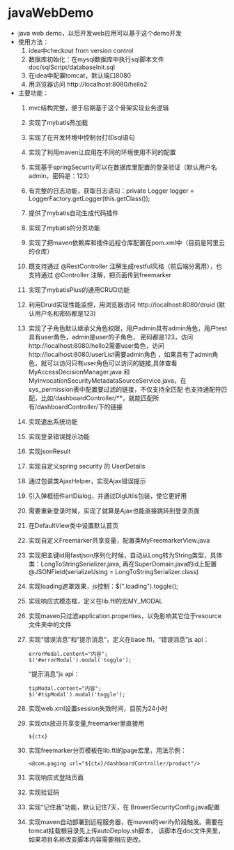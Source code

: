 # javaWebDemo
- java web demo，以后开发web应用可以基于这个demo开发
- 使用方法：
    1. idea中checkout from version control
    2. 数据库初始化：在mysql数据库中执行sql脚本文件doc/sqlScript/databaseInit.sql
    3. 在idea中配置tomcat，默认端口8080
    4. 用浏览器访问 http://localhost:8080/hello2
- 主要功能：
    1. mvc结构完整，便于后期基于这个骨架实现业务逻辑
    2. 实现了mybatis热加载
    3. 实现了在开发环境中控制台打印sql语句
    4. 实现了利用maven让应用在不同的环境使用不同的配置
    5. 实现基于springSecurity可以在数据库里配置的登录验证（默认用户名admin，密码是：123）
    7. 有完整的日志功能，获取日志语句：private Logger logger = LoggerFactory.getLogger(this.getClass());
    8. 提供了mybatis自动生成代码插件
    9. 实现了mybatis的分页功能
    10. 实现了把maven依赖库和插件远程仓库配置在pom.xml中（目前是阿里云的仓库）
    11. 既支持通过 @RestController 注解生成restful风格（前后端分离用），也支持通过 @Controller 注解，把页面传到freemarker
    12. 实现了mybatisPlus的通用CRUD功能
    13. 利用Druid实现性能监控，用浏览器访问 http://localhost:8080/druid (默认用户名和密码都是123)
    14. 实现了子角色默认继承父角色权限，用户admin具有admin角色，用户test具有user角色，admin是user的子角色，
    密码都是123，访问http://localhost:8080/hello2需要user角色，访问http://localhost:8080/userList需要admin角色
    ，如果具有了admin角色，就可以访问只有user角色可以访问的链接,具体查看MyAccessDecisionManager.java 和
     MyInvocationSecurityMetadataSourceService.java，在sys_permission表中配置要过滤的链接，不仅支持全匹配
     也支持通配符匹配，比如/dashboardController/**，就能匹配所有/dashboardController/下的链接
    15. 实现退出系统功能
    16. 实现登录错误提示功能
    17. 实现jsonResult
    18. 实现自定义spring security 的 UserDetails
    19. 通过包装类AjaxHelper，实现Ajax错误提示
    20. 引入弹框组件artDialog，并通过DlgUtils包装，使它更好用
    21. 需要重新登录时候，实现了就算是Ajax也能直接跳转到登录页面
    22. 在DefaultView类中设置默认首页
    23. 实现自定义Freemarker共享变量，配置类MyFreemarkerView.java
    25. 实现把主键id用fastjson序列化时候，自动从Long转为String类型，具体类：LongToStringSerializer.java,
    再在SuperDomain.java的id上配置@JSONField(serializeUsing = LongToStringSerializer.class)
    26. 实现loading遮罩效果，js控制：$(".loading").toggle();
    27. 实现响应式模态框，定义在lib.ftl的宏MY_MODAL
    28. 实现maven只过滤application.properties，以免影响其它位于resource文件夹中的文件
    30. 实现“错误消息”和“提示消息”，定义在base.ftl，“错误消息”js api： 
    
            errorModal.content="内容";
            $('#errorModal').modal('toggle');
        “提示消息”js api： 
     
            tipModal.content="内容";
            $('#tipModal').modal('toggle');
       
    28. 实现web.xml设置session失效时间，目前为24小时
    29. 实现ctx放进共享变量,freemarker里直接用
    
            ${ctx}
    30. 实现freemarker分页模板在lib.ftl的page宏里，用法示例：
    
            <@com.paging url="${ctx}/dashboardController/product"/>
    31. 实现响应式登陆页面
    32. 实现验证码
    33. 实现“记住我”功能，默认记住7天，在 BrowerSecurityConfig.java配置
    34. 实现maven自动部署到远程服务器，在maven的verify阶段触发。需要在tomcat挂载根目录先上传autoDeploy.sh脚本，
    该脚本在doc文件夹里，如果项目名称改变脚本内容需要相应更改。